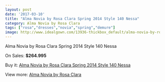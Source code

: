 ```yaml
---
layout: post
date: '2017-03-10'
title: "Alma Novia by Rosa Clara Spring 2014 Style 140 Nessa"
category: Alma Novia by Rosa Clara
tags: ["rosa","dresses","novia","spring","demure"]
image: http://www.idealgown.com/13936-thickbox_default/alma-novia-by-rosa-clara-spring-2014-style-140-nessa.jpg
---
```

Alma Novia by Rosa Clara Spring 2014 Style 140 Nessa

On Sales: **$264.995**
<a href="https://www.idealgown.com/en/alma-novia-by-rosa-clara/5618-alma-novia-by-rosa-clara-spring-2014-style-140-nessa.html"><amp-img layout="responsive" width="600" height="600" src="//www.idealgown.com/13936-thickbox_default/alma-novia-by-rosa-clara-spring-2014-style-140-nessa.jpg" alt="Alma Novia by Rosa Clara Spring 2014 Style 140 Nessa 0" /></a>
<a href="https://www.idealgown.com/en/alma-novia-by-rosa-clara/5618-alma-novia-by-rosa-clara-spring-2014-style-140-nessa.html"><amp-img layout="responsive" width="600" height="600" src="//www.idealgown.com/13937-thickbox_default/alma-novia-by-rosa-clara-spring-2014-style-140-nessa.jpg" alt="Alma Novia by Rosa Clara Spring 2014 Style 140 Nessa 1" /></a>

Buy it: [Alma Novia by Rosa Clara Spring 2014 Style 140 Nessa](https://www.idealgown.com/en/alma-novia-by-rosa-clara/5618-alma-novia-by-rosa-clara-spring-2014-style-140-nessa.html "Alma Novia by Rosa Clara Spring 2014 Style 140 Nessa")

View more: [Alma Novia by Rosa Clara](https://www.idealgown.com/en/82-alma-novia-by-rosa-clara "Alma Novia by Rosa Clara")